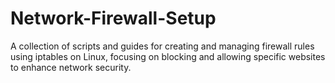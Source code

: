 # Network-Firewall-Setup
A collection of scripts and guides for creating and managing firewall rules using iptables on Linux, focusing on blocking and allowing specific websites to enhance network security.

